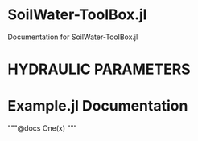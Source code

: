 

# SoilWater-ToolBox.jl

Documentation for SoilWater-ToolBox.jl

# HYDRAULIC PARAMETERS


# Example.jl Documentation


"""@docs
One(x)
"""